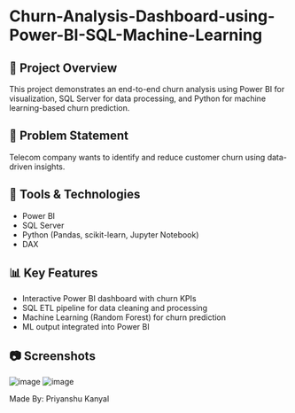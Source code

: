 # Churn-Analysis-Dashboard-using-Power-BI-SQL-Machine-Learning

## 🚀 Project Overview
This project demonstrates an end-to-end churn analysis using Power BI for visualization, SQL Server for data processing, and Python for machine learning-based churn prediction.

## 🧠 Problem Statement
Telecom company wants to identify and reduce customer churn using data-driven insights.

## 🔧 Tools & Technologies
- Power BI
- SQL Server
- Python (Pandas, scikit-learn, Jupyter Notebook)
- DAX

## 📊 Key Features
- Interactive Power BI dashboard with churn KPIs
- SQL ETL pipeline for data cleaning and processing
- Machine Learning (Random Forest) for churn prediction
- ML output integrated into Power BI

## 📷 Screenshots
![image](https://github.com/user-attachments/assets/45acd923-3dc3-40fd-8531-2d876341ceb8)
![image](https://github.com/user-attachments/assets/2e5e6e2f-56db-4003-8791-c6333ca68e52)


Made By: Priyanshu Kanyal

